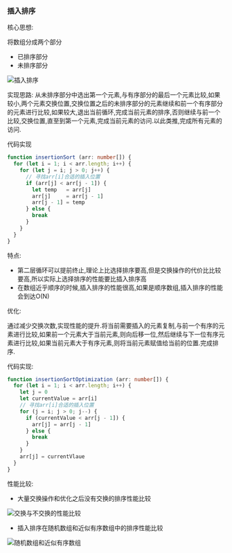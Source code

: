 ### 插入排序

核心思想:

将数组分成两个部分
- 已排序部分
- 未排序部分

![插入排序](http://linyimin-blog.oss-cn-beijing.aliyuncs.com/cjlos4ym70000awkhitlrev69.png)

实现思路:
从未排序部分中选出第一个元素,与有序部分的最后一个元素比较,如果较小,两个元素交换位置,交换位置之后的未排序部分的元素继续和前一个有序部分的元素进行比较,如果较大,退出当前循环,完成当前元素的排序,否则继续与前一个比较,交换位置,直至到第一个元素,完成当前元素的访问.以此类推,完成所有元素的访问. 

代码实现
```typescript
function insertionSort (arr: number[]) {
  for (let i = 1; i < arr.length; i++) {
    for (let j = i; j > 0; j++) {
      // 寻找arr[i]合适的插入位置
      if (arr[j] < arr[j - 1]) {
        let temp   = arr[j]
        arr[j]     = arr[j - 1]
        arr[j - 1] = temp
      } else {
        break
      }
    }
  }
}
```

特点:
- 第二层循环可以提前终止,理论上比选择排序要高,但是交换操作的代价比比较要高,所以实际上选择排序的性能要比插入排序高
- 在数组近乎顺序的时候,插入排序的性能很高,如果是顺序数组,插入排序的性能会到达O(N)


优化:

通过减少交换次数,实现性能的提升.将当前需要插入的元素复制,与前一个有序的元素进行比较,如果前一个元素大于当前元素,则向后移一位,然后继续与下一位有序元素进行比较,如果当前元素大于有序元素,则将当前元素赋值给当前的位置.完成排序.

代码实现:

```typescript
function insertionSortOptimization (arr: number[]) {
  for (let i = 1; i < arr.length; i++) {
    let j = 0
    let currentValue = arr[i]
    // 寻找arr[i]合适的插入位置
    for (j = i; j > 0; j--) {
      if (currentValue < arr[j - 1]) {
        arr[j] = arr[j - 1]
      } else {
        break
      }
    }
    arr[j] = currentVlaue
  }
}
```

性能比较:

- 大量交换操作和优化之后没有交换的排序性能比较

![交换与不交换的性能比较](http://linyimin-blog.oss-cn-beijing.aliyuncs.com/cjlqoa62n0000qjkhqspp45zr.png)

- 插入排序在随机数组和近似有序数组中的排序性能比较

![随机数组和近似有序数组](http://linyimin-blog.oss-cn-beijing.aliyuncs.com/cjlqpc4ky0001qjkhcbz2q2s1.png)